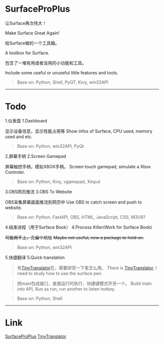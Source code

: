 # SurfaceProPlus

让Surface再次伟大！

Make Surface Great Again!

给Surface做的一个工具箱。

A toolbox for Surface.

包含了一堆有用或者没用的小功能和工具。

Include some useful or unuseful little features and tools.

>Base on: Python, Shell, PyQT, Kivy, win32API

---

# Todo

1.仪表盘
1.Dashboard

显示设备信息，显示性能占用等
Show infos of Surface, CPU used, memory used and etc.

>Base on: Python, win32API, PyQt

2.屏幕手柄
2.Screen Gamepad

屏幕触控手柄，模拟XBOX手柄。
Screen touch gamepad, simulate a Xbox Controler.

>Base on: Python, Kivy, vgamepad, Xinput

3.OBS网页推流
3.OBS To Website

OBS采集屏幕画面推流到网页中
Use OBS to catch screen and push to website.

>Base on: Python, FastAPI, OBS, HTML, JavaScript, CSS, M3U8?

4.结束进程（用于Surface Book）
4.Process Killer(Work for Surface Book)

~~可能用不上，先留个坑位~~
~~Maybe not useful, new a package to hold on.~~

>Base on: Python, win32API

5.快捷翻译
5.Quick translation

>有[TinyTranslator](https://github.com/BX-NL/TinyTranslator)在，需要研究一下笔怎么用。
>There is [TinyTranslator](https://github.com/BX-NL/TinyTranslator), I need to study how to use the surface pen.

>把main包成接口，直接运行时执行，快捷键模式开另一个。
>Build main into API, Run as run, run another to listen hotkey.

>Base on: Python, Shell

---

# Link

[SurfaceProPlus](https://github.com/BX-NL/SurfaceProPlus)
[TinyTranslator](https://github.com/BX-NL/TinyTranslator)